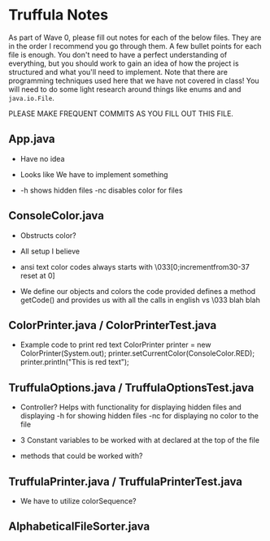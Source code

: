 # Truffula Notes
As part of Wave 0, please fill out notes for each of the below files. They are in the order I recommend you go through them. A few bullet points for each file is enough. You don't need to have a perfect understanding of everything, but you should work to gain an idea of how the project is structured and what you'll need to implement. Note that there are programming techniques used here that we have not covered in class! You will need to do some light research around things like enums and and `java.io.File`.

PLEASE MAKE FREQUENT COMMITS AS YOU FILL OUT THIS FILE.

## App.java

- Have no idea

- Looks like We have to implement something

- -h shows hidden files -nc disables color for files

## ConsoleColor.java

- Obstructs color? 

- All setup I believe

- ansi text color codes always starts with \033[0;incrementfrom30-37 reset at 0]

- We define our objects and colors 
the code provided defines a method getCode() and provides us with all the calls in english vs \033 blah blah

## ColorPrinter.java / ColorPrinterTest.java

- Example code to print red text
ColorPrinter printer = new ColorPrinter(System.out);
printer.setCurrentColor(ConsoleColor.RED);
printer.println("This is red text");

## TruffulaOptions.java / TruffulaOptionsTest.java

- Controller? Helps with functionality for displaying hidden files and displaying 
-h for showing hidden files
-nc for displaying no color to the file

- 3 Constant variables to be worked with at declared at the top of the file

- methods that could be worked with? 

## TruffulaPrinter.java / TruffulaPrinterTest.java

- We have to utilize colorSequence? 

## AlphabeticalFileSorter.java